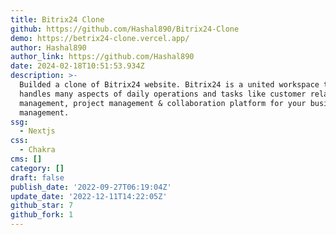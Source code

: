 ```yaml
---
title: Bitrix24 Clone
github: https://github.com/Hashal890/Bitrix24-Clone
demo: https://betrix24-clone.vercel.app/
author: Hashal890
author_link: https://github.com/Hashal890
date: 2024-02-18T10:51:53.934Z
description: >-
  Builded a clone of Bitrix24 website. Bitrix24 is a united workspace that
  handles many aspects of daily operations and tasks like customer relationship
  management, project management & collaboration platform for your business
  management.
ssg:
  - Nextjs
css:
  - Chakra
cms: []
category: []
draft: false
publish_date: '2022-09-27T06:19:04Z'
update_date: '2022-12-11T14:22:05Z'
github_star: 7
github_fork: 1
---
```

